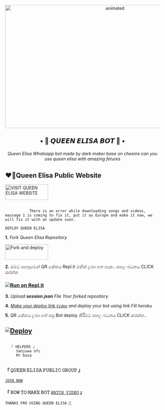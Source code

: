 
<p align="center">
  <img src="https://telegra.ph/file/a8a94d212fd52906b3c8d.jpg" alt="animated" width="700" height="400" />
</p>
  <h2 align="center">• 💃 𝙌𝙐𝙀𝙀𝙉 𝙀𝙇𝙄𝙎𝘼 𝘽𝙊𝙏 💃 •<br></h2>
  
  
<h6 align= "center"> 
Queen Elisa Whatsapp bot made by dark maker base on cheems can you use queen elisa with amazing fetures
</h6>

## ❤️‍🔥Queen Elisa Public Website

<p align="left">
<a href="http://www.queenelisa.42web.io"><img align="center" src="https://telegra.ph/file/a8a94d212fd52906b3c8d.jpg" alt="VISIT QUEEN ELISA WEBSITE" height="50" width="140" /></a>
</p align="left">

## 

               There is an error while downloading songs and videos, massage 1 is coming to fix it, put it as Europe and make it now, we will fix it with an update soon.


`DEPLOY QUEEN ELISA`
 
**1.** _Fork Queen Elisa Repository._

<p align="left">
<a href="https://github.com/kaviyaofc1/Queen-Elisa-MD-V2/fork"><img align="center" src="https://telegra.ph/file/a8a94d212fd52906b3c8d.jpg" alt="Fork and deploy" height="50" width="140" /></a>


**2.**  ඔබට පහසුවෙන් QR කේතය Repl.it මඟින් ලබා ගත හැක.. පහල බටනය CLICK කරන්න


### [![Run on Repl.it](https://repl.it/badge/github/quiec/whatsasena)](https://replit.com/@MRNima/QUEEN-ELISA-V2-MD-WHATSAPP-SCANER?v=1?outputonly=1&lite=1#index.js)


**3.** _Upload **session.json** File Your forked repository._


**4.**  _[Make your deploy link `Video`]() and deploy your bot using link Fill heroku_

**5.**  QR කේතය ලබා ගත් පසු Bot deploy කිරීමට පහල බටනය CLICK කරන්න..
  
  ## [![Deploy](https://www.herokucdn.com/deploy/button.svg)](https://heroku.com/deploy?template=https://github.com/kaviyaofc1/Queen-Elisa-MD-V2)
##  
##

      『 𝙷𝙴𝙻𝙿𝙴𝚁𝚂 』
         Sanjuwa ofc 
         Mr bosa
   



## 

#### 『 𝚀𝚄𝙴𝙴𝙽 𝙴𝙻𝙸𝚂𝙰 𝙿𝚄𝙱𝙻𝙸𝙲 𝙶𝚁𝙾𝚄𝙿 』
[`𝙹𝙾𝙸𝙽 𝙽𝙾𝚆`](https://chat.whatsapp.com/F950olXvdc6JH4ZXoH0TQx)

#### 『 𝙷𝙾𝚆 𝚃𝙾 𝙼𝙰𝙺𝙴 𝙱𝙾𝚃 [`𝚆𝙰𝚃𝙲𝙷 𝚅𝙸𝙳𝙴𝙾`]() 』

`THANKS FRO USING QUEEN ELISA 💞`

